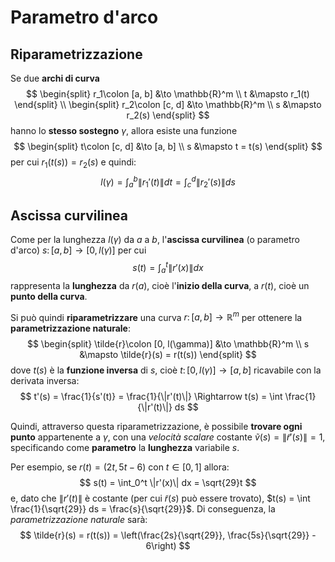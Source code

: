 # Parametro d'arco

## Riparametrizzazione

Se due **archi di curva**
$$
\begin{split}
r_1\colon [a, b] &\to \mathbb{R}^m \\
t &\mapsto r_1(t)
\end{split} \\
\begin{split}
r_2\colon [c, d] &\to \mathbb{R}^m \\
s &\mapsto r_2(s)
\end{split}
$$
hanno lo **stesso sostegno** $\gamma$, allora esiste una funzione
$$
\begin{split}
t\colon [c, d] &\to [a, b] \\
s &\mapsto t = t(s)
\end{split}
$$
per cui $r_1(t(s)) = r_2(s)$ e quindi:
$$
l(\gamma) = \int_a^b \|r_1'(t)\| dt = \int_c^d \|r_2'(s)\| ds
$$

## Ascissa curvilinea

Come per la lunghezza $l(\gamma)$ da $a$ a $b$, l'**ascissa curvilinea** (o parametro d'arco) $s\colon [a, b] \to [0, l(\gamma)]$ per cui
$$
s(t) = \int_a^t \|r'(x)\| dx
$$
rappresenta la **lunghezza** da $r(a)$, cioè l'**inizio della curva**, a $r(t)$, cioè un **punto della curva**.

Si può quindi **riparametrizzare** una curva $r\colon [a, b] \to \mathbb{R}^m$ per ottenere la **parametrizzazione naturale**:
$$
\begin{split}
\tilde{r}\colon [0, l(\gamma)] &\to \mathbb{R}^m \\
s &\mapsto \tilde{r}(s) = r(t(s))
\end{split}
$$
dove $t(s)$ è la **funzione inversa** di $s$, cioè $t\colon [0, l(\gamma)] \to [a, b]$ ricavabile con la derivata inversa:
$$
t'(s) = \frac{1}{s'(t)} = \frac{1}{\|r'(t)\|} \Rightarrow
t(s) = \int \frac{1}{\|r'(t)\|} ds
$$

Quindi, attraverso questa riparametrizzazione, è possibile **trovare ogni punto** appartenente a $\gamma$, con una _velocità scalare_ costante $\tilde{v}(s) = \|\tilde{r}'(s)\| = 1$, specificando come **parametro** la **lunghezza** variabile $s$.

Per esempio, se $r(t) = (2t, 5t - 6)$ con $t \in [0, 1]$ allora:
$$
s(t) = \int_0^t \|r'(x)\| dx = \sqrt{29}t
$$
e, dato che $\|r'(t)\|$ è costante (per cui $\tilde{r}(s)$ può essere trovato), $t(s) = \int \frac{1}{\sqrt{29}} ds = \frac{s}{\sqrt{29}}$.
Di conseguenza, la _parametrizzazione naturale_ sarà:
$$
\tilde{r}(s) = r(t(s)) = \left(\frac{2s}{\sqrt{29}}, \frac{5s}{\sqrt{29}} - 6\right)
$$
